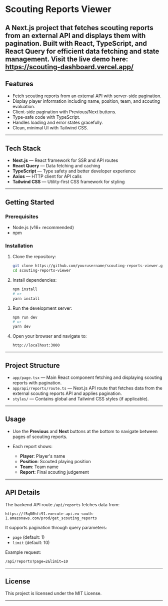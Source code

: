 # Scouting Reports Viewer

A Next.js project that fetches scouting reports from an external API and displays them with pagination. Built with React, TypeScript, and React Query for efficient data fetching and state management.
Visit the live demo here: https://scouting-dashboard.vercel.app/
---

## Features

* Fetch scouting reports from an external API with server-side pagination.
* Display player information including name, position, team, and scouting evaluation.
* Client-side pagination with Previous/Next buttons.
* Type-safe code with TypeScript.
* Handles loading and error states gracefully.
* Clean, minimal UI with Tailwind CSS.

---

## Tech Stack

* **Next.js** — React framework for SSR and API routes
* **React Query** — Data fetching and caching
* **TypeScript** — Type safety and better developer experience
* **Axios** — HTTP client for API calls
* **Tailwind CSS** — Utility-first CSS framework for styling

---

## Getting Started

### Prerequisites

* Node.js (v16+ recommended)
* npm

### Installation

1. Clone the repository:

   ```bash
   git clone https://github.com/yourusername/scouting-reports-viewer.git
   cd scouting-reports-viewer
   ```

2. Install dependencies:

   ```bash
   npm install
   # or
   yarn install
   ```

3. Run the development server:

   ```bash
   npm run dev
   # or
   yarn dev
   ```

4. Open your browser and navigate to:

   ```
   http://localhost:3000
   ```

---

## Project Structure

* `app/page.tsx` — Main React component fetching and displaying scouting reports with pagination.
* `app/api/reports/route.ts` — Next.js API route that fetches data from the external scouting reports API and applies pagination.
* `styles/` — Contains global and Tailwind CSS styles (if applicable).

---

## Usage

* Use the **Previous** and **Next** buttons at the bottom to navigate between pages of scouting reports.
* Each report shows:

  * **Player**: Player's name
  * **Position**: Scouted playing position
  * **Team**: Team name
  * **Report**: Final scouting judgement

---

## API Details

The backend API route `/api/reports` fetches data from:

```
https://f5q80hfi91.execute-api.eu-south-1.amazonaws.com/prod/get_scouting_reports
```

It supports pagination through query parameters:

* `page` (default: 1)
* `limit` (default: 10)

Example request:

```
/api/reports?page=2&limit=10
```

---


## License

This project is licensed under the MIT License.

---
